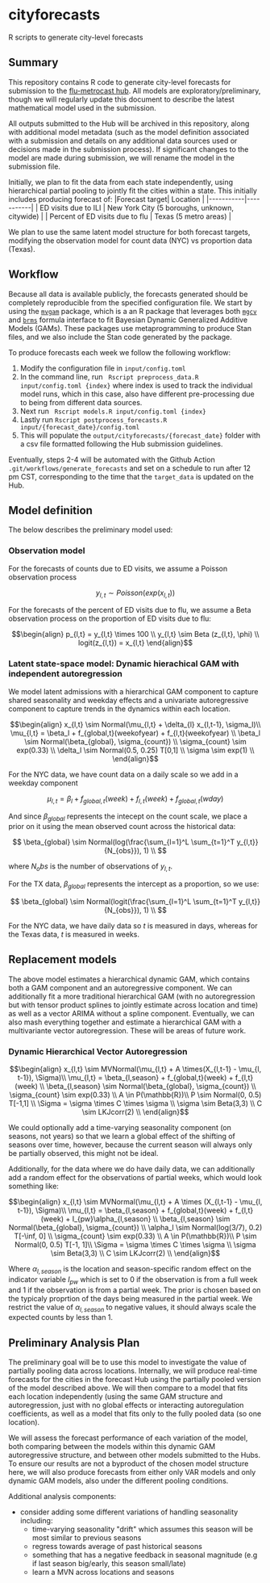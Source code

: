 # cityforecasts
R scripts to generate city-level forecasts

## Summary
This repository contains R code to generate city-level forecasts for submission to the [flu-metrocast hub](https://github.com/reichlab/flu-metrocast).
All models are exploratory/preliminary, though we will regularly update this document to describe the latest mathematical model used in the submission.

All outputs submitted to the Hub will be archived in this repository, along with additional model metadata (such as the model definition associated with a submission and details on any additional data sources used or decisions made in the submission process).
If significant changes to the model are made during submission, we will rename the model in the submission file.

Initially, we plan to fit the data from each state independently, using hierarchical partial pooling to jointly fit the cities within a state.
This initially includes producing forecast of:
|Forecast target| Location |
|-----------|-----------|
| ED visits due to ILI | New York City (5 boroughs, unknown, citywide) |
| Percent of ED visits due to flu | Texas (5 metro areas) |

We plan to use the same latent model structure for both forecast targets, modifying the observation model for count data (NYC) vs proportion data (Texas).

## Workflow
Because all data is available publicly, the forecasts generated should be completely reproducible from the specified configuration file.
We start by using the [`mvgam`](https://github.com/nicholasjclark/mvgam) package, which is a an R package that leverages both [`mgcv`](https://cran.r-project.org/web/packages/mgcv/index.html) and [`brms`](https://paulbuerkner.com/brms/) formula interface to fit Bayesian Dynamic Generalized Additive Models (GAMs).
These packages use metaprogramming to produce Stan files, and we also include the Stan code generated by the package.

To produce forecasts each week we follow the following workflow:

1. Modify the configuration file in `input/config.toml`
2. In the command line, run ` Rscript preprocess_data.R input/config.toml {index}` where index is used to track the individual model runs, which in this case, also have different pre-processing due to being from different data sources. 
3. Next run ` Rscript models.R input/config.toml {index}`
4. Lastly run `Rscript postprocess_forecasts.R input/{forecast_date}/config.toml`
5. This will populate the `output/cityforecasts/{forecast_date}` folder with a csv file formatted following the Hub submission guidelines.

Eventually, steps 2-4 will be automated with the Github Action `.git/workflows/generate_forecasts` and set on a schedule to run after 12 pm CST, corresponding to the time that the `target_data` is updated on the Hub.

## Model definition

The below describes the preliminary model used:
### Observation model
For the forecasts of counts due to ED visits, we assume a Poisson observation process

$$
y_{l,t} \sim Poisson(exp(x_{l,t}))
$$

For the forecasts of the percent of ED visits due to flu, we assume a Beta observation process on the proportion of ED visits due to flu:

```math
\begin{align}
p_{l,t} = y_{l,t} \times 100 \\
y_{l,t} \sim Beta (z_{l,t}, \phi) \\
logit(z_{l,t}) = x_{l,t}
\end{align}
```

### Latent state-space model: Dynamic hierachical GAM with independent autoregression
We model latent admissions with a hierarchical GAM component to capture shared seasonality and weekday effects and a univariate autoregressive component to capture trends in the dynamics within each location.

```math
\begin{align}
x_{l,t} \sim Normal(\mu_{l,t} + \delta_{l} x_{l,t-1},  \sigma_l)\\
\mu_{l,t} = \beta_l + f_{global,t}(weekofyear) + f_{l,t}(weekofyear) \\
\beta_l \sim Normal(\beta_{global}, \sigma_{count}) \\
\sigma_{count} \sim exp(0.33) \\
\delta_l \sim Normal(0.5, 0.25) T[0,1] \\
\sigma \sim exp(1) \\
\end{align}
```

For the NYC data, we have count data on a daily scale so we add in a weekday component
```math
\mu_{l,t} =  \beta_l + f_{global,t}(week) + f_{l,t}(week) + f_{global,t}(wday)
```
And since $\beta_{global}$ represents the intecept on the count scale, we place a prior on it using the mean observed count across the historical data:

$$
\beta_{global} \sim Normal(log(\frac{\sum_{l=1}^L \sum_{t=1}^T y_{l,t}}{N_{obs}}), 1) \\
$$

where $N_obs$ is the number of observations of $y_{l,t}$. 

For the TX data, $\beta_{global}$ represents the intercept as a proportion, so we use:

$$
\beta_{global} \sim Normal(logit(\frac{\sum_{l=1}^L \sum_{t=1}^T y_{l,t}}{N_{obs}}), 1) \\
$$



For the NYC data, we have daily data so $t$ is measured in days, whereas for the Texas data, $t$ is measured in weeks.

## Replacement models 
The above model estimates a hierarchical dynamic GAM, which contains both a GAM component and an autoregressive component. 
We can additionally fit a more traditional hierarchical GAM (with no autoregression but with tensor product splines to jointly estimate across location and time) as well as a vector ARIMA without a spline component. Eventually, we can also mash everything together and estimate a hierarchical GAM with a multivariante vector autoregression. These will be areas of future work. 

### Dynamic Hierarchical Vector Autoregression 
```math
\begin{align}
x_{l,t} \sim MVNormal(\mu_{l,t} + A \times(X_{l,t-1} - \mu_{l, t-1}),  \Sigma)\\
\mu_{l,t} = \beta_{l,season} + f_{global,t}(week) + f_{l,t}(week) \\
\beta_{l,season} \sim Normal(\beta_{global}, \sigma_{count}) \\
\sigma_{count} \sim exp(0.33) \\
A \in P(\mathbb{R})\\
P \sim Normal(0, 0.5) T[-1,1] \\
\Sigma = \sigma \times C \times \sigma \\
\sigma \sim Beta(3,3) \\
C \sim LKJcorr(2) \\
\end{align}
```
We could optionally add a time-varying seasonality component (on seasons, not years) so that we learn a global effect of the shifting of seasons over time, however, because the current season will always only be partially observed, this might not be ideal. 

Additionally, for the data where we do have daily data, we can additionally add a random effect for the observations of partial weeks, which would look something like:
```math
\begin{align}
x_{l,t} \sim MVNormal(\mu_{l,t} + A \times (X_{l,t-1} - \mu_{l, t-1}),  \Sigma)\\
\mu_{l,t} = \beta_{l,season} + f_{global,t}(week) + f_{l,t}(week) + I_{pw}\alpha_{l,season} \\
\beta_{l,season} \sim Normal(\beta_{global}, \sigma_{count}) \\
\alpha_l \sim Normal(log(3/7), 0.2) T[-\inf, 0] \\
\sigma_{count} \sim exp(0.33) \\
 A \in P(\mathbb{R})\\
P \sim Normal(0, 0.5) T[-1, 1]\\
\Sigma = \sigma \times C \times \sigma \\
\sigma \sim Beta(3,3) \\
C \sim LKJcorr(2) \\
\end{align}
```
Where $\alpha_{l, season}$ is the location and season-specific random effect on the indicator variable $I_{pw}$ which is set to 0 if the observation is from a full week and 1 if the observation is from a partial week. The prior is chosen based on the typicaly proprtion of the days being measured in the partial week. We restrict the value of $\alpha_{l,season}$ to negative values, it should always scale the expected counts by less than 1.  

## Preliminary Analysis Plan
The preliminary goal will be to use this model to investigate the value of partially pooling data across locations. 
Internally, we will produce real-time forecasts for the cities in the forecast Hub using the partially pooled version of the model described above. We will then compare to a model that fits each location independently (using the same GAM structure and autoregression, just with no global effects or interacting autoregulation coefficients, as well as a model that fits only to the fully pooled data (so one location). 

We will assess the forecast performance of each variation of the model, both comparing between the models within this dynamic GAM autoregressive structure, and between other models submitted to the Hubs. To ensure our results are not a byproduct of the chosen model structure here, we will also produce forecasts from either only VAR models and only dynamic GAM models, also under the different pooling conditions. 

Additional analysis components:
- consider adding some different variations of handling seasonality including:
   - time-varying seasonality "drift" which assumes this season will be most similar to previous seasons
   - regress towards average of past historical seasons
   - something that has a negative feedback in seasonal magnitude (e.g if last season big/early, this season small/late)
   - learn a MVN across locations and seasons

